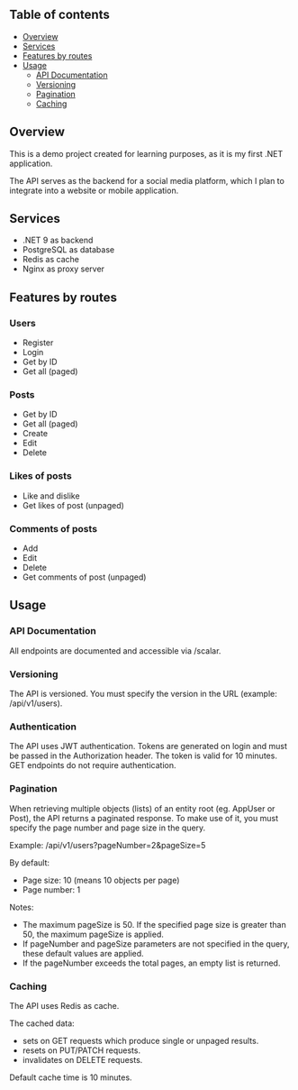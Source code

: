 ## Table of contents
- [Overview](#overview)
- [Services](#services)
- [Features by routes](#features-by-routes)
- [Usage](#usage)
    - [API Documentation](#api-documentation)
    - [Versioning](#versioning)
    - [Pagination](#pagination)
    - [Caching](#caching)

## Overview
This is a demo project created for learning purposes, as it is my first .NET application.

The API serves as the backend for a social media platform, which I plan to integrate into a website or mobile application.

## Services
- .NET 9 as backend
- PostgreSQL as database
- Redis as cache
- Nginx as proxy server

## Features by routes
### Users
- Register
- Login
- Get by ID
- Get all (paged)

### Posts
- Get by ID
- Get all (paged)
- Create
- Edit
- Delete

### Likes of posts
- Like and dislike
- Get likes of post (unpaged)

### Comments of posts
- Add
- Edit
- Delete
- Get comments of post (unpaged)

## Usage
### API Documentation
All endpoints are documented and accessible via /scalar.

### Versioning
The API is versioned. You must specify the version in the URL (example: /api/v1/users).

### Authentication
The API uses JWT authentication. Tokens are generated on login and must be passed in the Authorization header.
The token is valid for 10 minutes. GET endpoints do not require authentication.

### Pagination
When retrieving multiple objects (lists) of an entity root (eg. AppUser or Post), the API returns a paginated response.
To make use of it, you must specify the page number and page size in the query.

Example: /api/v1/users?pageNumber=2&pageSize=5

By default:
- Page size: 10 (means 10 objects per page)
- Page number: 1

Notes:
- The maximum pageSize is 50. If the specified page size is greater than 50, the maximum pageSize is applied.
- If pageNumber and pageSize parameters are not specified in the query, these default values are applied.
- If the pageNumber exceeds the total pages, an empty list is returned.

### Caching
The API uses Redis as cache.

The cached data:
- sets on GET requests which produce single or unpaged results.
- resets on PUT/PATCH requests.
- invalidates on DELETE requests.

Default cache time is 10 minutes.